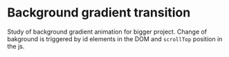 # Background gradient transition

Study of background gradient animation for bigger project. Change of bakground is triggered by id elements in the DOM and `scrollTop` position in the js.